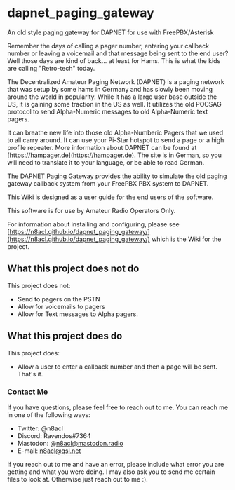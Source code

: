 # dapnet_paging_gateway
An old style paging gateway for DAPNET for use with FreePBX/Asterisk

Remember the days of calling a pager number, entering your callback number or leaving a voicemail and that message being sent to the end user? Well those days are kind of back... at least for Hams. This is what the kids are calling "Retro-tech" today.

The Decentralized Amateur Paging Network (DAPNET) is a paging network that was setup by some hams in Germany and has slowly been moving around the world in popularity. While it has a large user base outside the US, it is gaining some traction in the US as well. It utilizes the old POCSAG protocol to send Alpha-Numeric messages to old Alpha-Numeric text pagers.

It can breathe new life into those old Alpha-Numberic Pagers that we used to all carry around. It can use your Pi-Star hotspot to send a page or a high profile repeater. More information about DAPNET can be found at [https://hampager.de](https://hampager.de). The site is in German, so you will need to translate it to your language, or be able to read German.

The DAPNET Paging Gateway provides the ability to simulate the old paging gateway callback system from your FreePBX PBX system to DAPNET.

This Wiki is designed as a user guide for the end users of the software.

This software is for use by Amateur Radio Operators Only.

For information about installing and configuring, please see [https://n8acl.github.io/dapnet_paging_gateway/](https://n8acl.github.io/dapnet_paging_gateway/) which is the Wiki for the project.

## What this project does not do

This project does not:

* Send to pagers on the PSTN
* Allow for voicemails to pagers
* Allow for Text messages to Alpha pagers.

## What this project does do

This project does:

* Allow a user to enter a callback number and then a page will be sent. That's it.

### Contact Me

If you have questions, please feel free to reach out to me. You can reach me in one of the following ways:

* Twitter: @n8acl
* Discord: Ravendos#7364
* Mastodon: @n8acl@mastodon.radio
* E-mail: n8acl@qsl.net

If you reach out to me and have an error, please include what error you are getting and what you were doing. I may also ask you to send me certain files to look at. Otherwise just reach out to me :).

